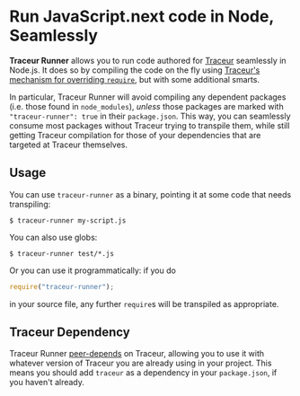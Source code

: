 # Run JavaScript.next code in Node, Seamlessly

**Traceur Runner** allows you to run code authored for [Traceur](https://www.npmjs.com/package/traceur) seamlessly in Node.js. It does so by compiling the code on the fly using [Traceur's mechanism for overriding `require`](https://github.com/google/traceur-compiler/wiki/Using-Traceur-with-Node.js), but with some additional smarts.

In particular, Traceur Runner will avoid compiling any dependent packages (i.e. those found in `node_modules`), *unless* those packages are marked with `"traceur-runner": true` in their `package.json`. This way, you can seamlessly consume most packages without Traceur trying to transpile them, while still getting Traceur compilation for those of your dependencies that are targeted at Traceur themselves.

## Usage

You can use `traceur-runner` as a binary, pointing it at some code that needs transpiling:

```
$ traceur-runner my-script.js
```

You can also use globs:

```
$ traceur-runner test/*.js
```

Or you can use it programmatically: if you do

```js
require("traceur-runner");
```

in your source file, any further `require`s will be transpiled as appropriate.

## Traceur Dependency

Traceur Runner [peer-depends](https://blog.domenic.me/peer-dependencies/) on Traceur, allowing you to use it with whatever version of Traceur you are already using in your project. This means you should add `traceur` as a dependency in your `package.json`, if you haven't already.
